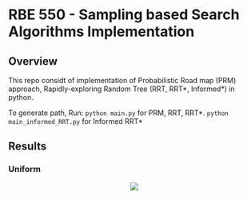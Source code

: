 # RBE 550 - Sampling based Search Algorithms Implementation

## Overview

This repo considt of implementation of Probabilistic Road map (PRM) approach, Rapidly-exploring Random Tree (RRT, RRT*, Informed*) in python.

To generate path, Run:
`python main.py` for PRM, RRT, RRT*.
`python main_informed_RRT.py` for Informed RRT*

## Results

### Uniform
<p align = "center">
    <img src = "Uniform.png">
    <br>
</p>

